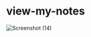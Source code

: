 # view-my-notes
![Screenshot (14)](https://user-images.githubusercontent.com/56436152/168777729-53cad470-698e-434e-8586-06b1e33e6b16.png)
